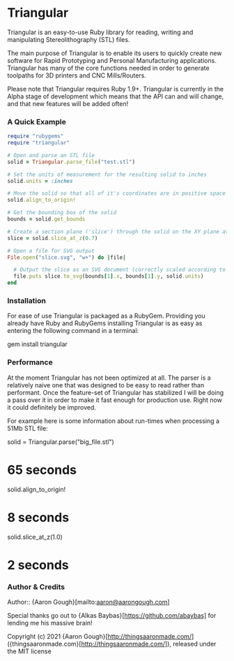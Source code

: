 # Triangular

Triangular is an easy-to-use Ruby library for reading, writing and manipulating Stereolithography (STL) files.

The main purpose of Triangular is to enable its users to quickly create new software for Rapid Prototyping and Personal Manufacturing applications. Triangular has many of the core functions needed in order to generate toolpaths for 3D printers and CNC Mills/Routers.

Please note that Triangular requires Ruby 1.9+. Triangular is currently in the Alpha stage of development which means that the API can and will change, and that new features will be added often!

### A Quick Example
  

  ```ruby
  require "rubygems"
  require "triangular"

  # Open and parse an STL file
  solid = Triangular.parse_file("test.stl")
  
  # Set the units of measurement for the resulting solid to inches
  solid.units = :inches

  # Move the solid so that all of it's coordinates are in positive space (ie: greater than 0)
  solid.align_to_origin!
  
  # Get the bounding box of the solid
  bounds = solid.get_bounds

  # Create a section plane ('slice') through the solid on the XY plane at a Z height of 0.7
  slice = solid.slice_at_z(0.7)

  # Open a file for SVG output
  File.open("slice.svg", "w+") do |file|
  
    # Output the slice as an SVG document (correctly scaled according to the solid's units)
    file.puts slice.to_svg(bounds[1].x, bounds[1].y, solid.units)
  end
  ```

### Installation

For ease of use Triangular is packaged as a RubyGem. Providing you already have Ruby and RubyGems installing Triangular is as easy as entering the following command in a terminal:

  gem install triangular
  
### Performance

At the moment Triangular has not been optimized at all. The parser is a relatively naive one that was designed to be easy to read rather than performant. Once the feature-set of Triangular has stabilized I will be doing a pass over it in order to make it fast enough for production use. Right now it could definitely be improved.

For example here is some information about run-times when processing a 51Mb STL file:

  solid = Triangular.parse("big_file.stl")
  # 65 seconds
  
  solid.align_to_origin!
  # 8 seconds
  
  solid.slice_at_z(1.0)
  # 2 seconds

### Author & Credits

Author:: {Aaron Gough}[mailto:aaron@aarongough.com]

Special thanks go out to {Alkas Baybas}[https://github.com/abaybas] for lending me his massive brain!

Copyright (c) 2021 {Aaron Gough}[http://thingsaaronmade.com/] ({thingsaaronmade.com}[http://thingsaaronmade.com/]), released under the MIT license

